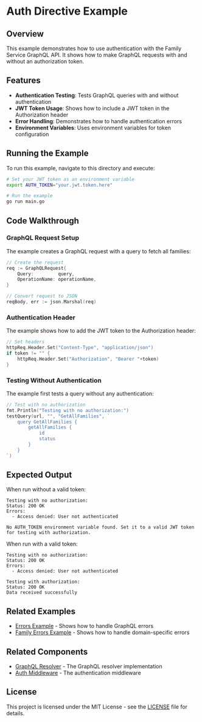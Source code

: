 # Auth Directive Example

## Overview

This example demonstrates how to use authentication with the Family Service GraphQL API. It shows how to make GraphQL requests with and without an authorization token.

## Features

- **Authentication Testing**: Tests GraphQL queries with and without authentication
- **JWT Token Usage**: Shows how to include a JWT token in the Authorization header
- **Error Handling**: Demonstrates how to handle authentication errors
- **Environment Variables**: Uses environment variables for token configuration

## Running the Example

To run this example, navigate to this directory and execute:

```bash
# Set your JWT token as an environment variable
export AUTH_TOKEN="your.jwt.token.here"

# Run the example
go run main.go
```

## Code Walkthrough

### GraphQL Request Setup

The example creates a GraphQL request with a query to fetch all families:

```go
// Create the request
req := GraphQLRequest{
    Query:         query,
    OperationName: operationName,
}

// Convert request to JSON
reqBody, err := json.Marshal(req)
```

### Authentication Header

The example shows how to add the JWT token to the Authorization header:

```go
// Set headers
httpReq.Header.Set("Content-Type", "application/json")
if token != "" {
    httpReq.Header.Set("Authorization", "Bearer "+token)
}
```

### Testing Without Authentication

The example first tests a query without any authentication:

```go
// Test with no authorization
fmt.Println("Testing with no authorization:")
testQuery(url, "", "GetAllFamilies", `
    query GetAllFamilies {
        getAllFamilies {
            id
            status
        }
    }
`)
```

## Expected Output

When run without a valid token:

```
Testing with no authorization:
Status: 200 OK
Errors:
  - Access denied: User not authenticated

No AUTH_TOKEN environment variable found. Set it to a valid JWT token for testing with authorization.
```

When run with a valid token:

```
Testing with no authorization:
Status: 200 OK
Errors:
  - Access denied: User not authenticated

Testing with authorization:
Status: 200 OK
Data received successfully
```

## Related Examples

- [Errors Example](../errors/README.md) - Shows how to handle GraphQL errors
- [Family Errors Example](../family_errors/README.md) - Shows how to handle domain-specific errors

## Related Components

- [GraphQL Resolver](../../interface/adapters/graphql/resolver/README.md) - The GraphQL resolver implementation
- [Auth Middleware](../../infrastructure/adapters/security/README.md) - The authentication middleware

## License

This project is licensed under the MIT License - see the [LICENSE](../../LICENSE) file for details.